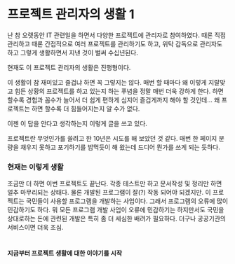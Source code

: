 # 프로젝트 관리자의 생활 1

난 참 오랫동안 IT 관련일을 하면서 다양한 프로젝트에 관리자로 참여하였다. 때론 직접 관리하고 때론 간접적으로 여러 프로젝트를 관리하기도 하고, 위탁 감독으로 관리자도 하고 그렇게 생활하면서 지낸 것이 벌써 수십년된다.

현재도 이 프로젝트 관리자의 생활은 진행형이다.

이 생활이 참 재미있고 즐겁냐 하면 꼭 그렇지는 않다. 매번 할 때마다 왜 이렇게 지랄맞고 힘든 상황의 프로젝트를 하고 있는지 하는 푸념을 정말 매번 더욱 강하게 한다. 하면 할수록 경험과 꼼수가 늘어서 더 쉽게 편하게 심지어 즐겁게까지 해야 할 것인데... 왜 프로젝트는 하면 할수록 더 힘들어지는지 알 수가 없다.

이젠 이 답을 안다고 생각하는지 이렇게 글을 쓰고 있다.

프로젝트란 무엇인가를 쓸려고 한 10년은 시도를 해 보았던 것 같다. 매번 한 페이지 분량을 채우지 못하고 포기하기를 밥먹듯이 해 왔는데 드디어 뭔가를 쓰게 되는 듯하다.

### 현재는 이렇게 생활
조금만 더 하면 이번 프로젝트도 끝난다. 각종 테스트만 하고 문서작성 및 정리만 하면 얼추 마무리되는 상태다. 물론 개발된 프로그램이 잘(?) 작동 되어야 되겠지만. 이 프로젝트는 국민들이 사용할 프로그램을 개발하는 사업이다. 그래서 프로그램의 오류에 많이 민감하기도 하다. 뭐 모든 프로그램 개발 사업이 오류에 민감하기는 하지만서도 국민을 상대로하는 돈에 관련된 개발은 특히 좀 더 세심한 배려가 필요하다. 더구나 공공기관의 서비스이면 더욱 조심.

# 
**지금부터 프로젝트 생활에 대한 이야기를 시작**


